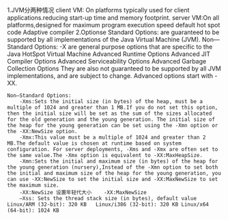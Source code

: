 1.JVM分两种情况 
    client VM: On platforms typically used for client applications.reducing start-up time and memory footprint.
    server VM:On all platforms,designed for maximum program execution speed    default
   hot spot code Adaptive compiler
2.Optionse
    Standard Options: are guaranteed to be supported by all implementations of the Java Virtual Machine (JVM).
    Non—Standard Options: -X are general purpose options that are specific to the Java HotSpot Virtual Machine
    Advanced Runtime Options
    Advanced JIT Compiler Options
    Advanced Serviceability Options
    Advanced Garbage Collection Options
        They are also not guaranteed to be supported by all JVM implementations, and are subject to change. Advanced options start with -XX.
       
       
    Non—Standard Options:
        -Xms:Sets the initial size (in bytes) of the heap, must be a multiple of 1024 and greater than 1 MB.If you do not set this option, then the initial size will be set as the sum of the sizes allocated for the old generation and the young generation. The initial size of the heap for the young generation can be set using the -Xmn option or the -XX:NewSize option.
        -Xmx:This value must be a multiple of 1024 and greater than 2 MB.The default value is chosen at runtime based on system configuration. For server deployments, -Xms and -Xmx are often set to the same value.The -Xmx option is equivalent to -XX:MaxHeapSize.
        -Xmn:Sets the initial and maximum size (in bytes) of the heap for the young generation (nursery),Instead of the -Xmn option to set both the initial and maximum size of the heap for the young generation, you can use -XX:NewSize to set the initial size and -XX:MaxNewSize to set the maximum size.
        -XX:NewSize 设置年轻代大小    -XX:MaxNewSize
        —Xss: Sets the thread stack size (in bytes), default value   Linux/ARM (32-bit): 320 KB   Linux/i386 (32-bit): 320 KB Linux/x64 (64-bit): 1024 KB